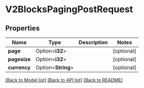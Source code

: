 # V2BlocksPagingPostRequest

## Properties

Name | Type | Description | Notes
------------ | ------------- | ------------- | -------------
**page** | Option<**i32**> |  | [optional]
**pagesize** | Option<**i32**> |  | [optional]
**currency** | Option<**String**> |  | [optional]

[[Back to Model list]](../README.md#documentation-for-models) [[Back to API list]](../README.md#documentation-for-api-endpoints) [[Back to README]](../README.md)


